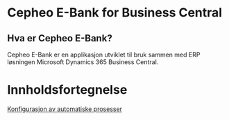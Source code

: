 # Cepheo E-Bank for Business Central
## Hva er Cepheo E-Bank?
Cepheo E-Bank er en applikasjon utviklet til bruk sammen med ERP løsningen Microsoft Dynamics 365 Business Central.
# Innholdsfortegnelse
[Konfigurasjon av automatiske prosesser](/AutomaticUpdates.md)
